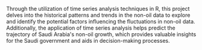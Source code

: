 Through the utilization of time series analysis techniques in R, this project delves into the historical patterns and trends in the non-oil data to explore and identify the potential factors influencing the fluctuations in non-oil data. Additionally, the application of time series analysis helps predict the trajectory of Saudi Arabia's non-oil growth, which provides valuable insights for the Saudi government and aids in decision-making processes. 
